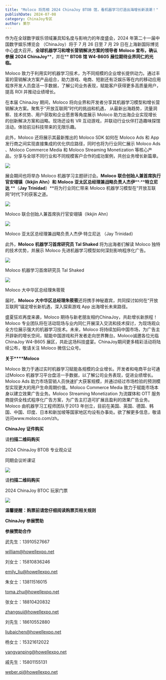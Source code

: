 ```yaml
---
title: "Moloco 将亮相 2024 ChinaJoy BTOB 馆，看机器学习打造出海增长新浪潮！"
publishDate: 2024-07-08
category: ChinaJoy专区
author: 莱尔
---
```


作为在全球数字娱乐领域兼具知名度与影响力的年度盛会，2024 年第二十一届中国数字娱乐博览会 （ChinaJoy）将于 7 月 26 日至 7 月 29 日在上海新国际博览中心盛大召开。**全球机器学习和增长营销解决方案的领导者** **Moloco** **宣布，确认参展** **2024 ChinaJoy****，并在** **BTOB** **馆** **W4-B605** **展位期待业界同仁的光临。**

Moloco 致力于利用实时机器学习技术，为不同规模的企业增长提供动力。通过丰富的营销解决方案产品组合，助力游戏、电商、短剧还有泛娱乐等在内的移动应用程序开发人员盘活一手数据，了解公司业务表现，赋能客户获得更多高质量用户，提高 ROI 并推动业绩增长。

在本届 ChinaJoy 期间，Moloco 将向业界和开发者分享其机器学习模型和增长营销解决方案。聚焦于“开放互联网”时代的挑战和机遇， 从最新出海趋势，流量洞察、技术优势、用户获取和企业愿景等角度展示 Moloco 助力出海企业实现增长的创新解决方案和战略。现场还设有 VR 互动游戏，并联动行业伙伴打造趣味探馆活动，体验前沿科技带来的无限乐趣。

此外，Moloco 还将展示其最新推出的 Moloco SDK 如何在 Moloco Ads 和 App 发行商之间实现直接集成的优化供应路径，同时也将为行业同仁展示 Moloco Ads 、Moloco Commerce Media 和 Moloco Streaming Monetization 等核心产品，分享与全球不同行业和不同规模客户合作的成功案例，共创业务增长新篇章。

![](https://ec-net-1251389766.cos.ap-shanghai.myqcloud.com/wp-content/uploads/2024/07/20240708194114156.png)

展会期间也将举办 Moloco 机器学习主题研讨会。**Moloco** **联合创始人兼首席执行官安翊镇（****Ikkjin Ahn****）和** **Moloco** **亚太区总经理兼战略负责人杰伊****·****特立尼达** **（****Jay Trinidad****）**将为行业同仁带来 Moloco 机器学习模型在“开放互联网”时代下的获客之道。

![](https://ec-net-1251389766.cos.ap-shanghai.myqcloud.com/wp-content/uploads/2024/07/20240708194116230.png)

Moloco 联合创始人兼首席执行官安翊镇（Ikkjin Ahn）

![](https://ec-net-1251389766.cos.ap-shanghai.myqcloud.com/wp-content/uploads/2024/07/20240708194119297.png)

Moloco 亚太区总经理兼战略负责人杰伊·特立尼达 （Jay Trinidad）

此外，**Moloco** **机器学习首席研究员** **Tal Shaked** 将为出海者们解读 Moloco 独特的技术优势，并展示 Moloco 先进机器学习模型如何深刻影响程序化广告。

![](https://ec-net-1251389766.cos.ap-shanghai.myqcloud.com/wp-content/uploads/2024/07/20240708194121126.png)

Moloco 机器学习首席研究员 Tal Shaked

![](https://ec-net-1251389766.cos.ap-shanghai.myqcloud.com/wp-content/uploads/2024/07/20240708194123131.png)

Moloco 大中华区总经理朱筱筱

届时，**Moloco** **大中华区总经理朱筱筱**还将携手神秘嘉宾，共同探讨如何在“开放互联网”锚定增长新机遇，深入探索游戏 App 出海增长未来路径。

盛夏狂欢再度来袭，Moloco 期待与新老朋友相约ChinaJoy，共赴增长新旅程！Moloco 专业团队将在活动现场与业内同仁开展深入交流和技术探讨，为现场观众全方位展示强大的机器学习技术。未来，Moloco 将持续加码中国市场，为广告主开辟新的增长空间，赋能中国游戏和开发者走向世界舞台。Moloco诚邀各位光临 ChinaJoy W4-B605 展区，共赴这场科技盛宴。ChinaJoy期间更多精彩活动将陆续公布，敬请关注 Moloco 微信公众号。

**关于****Moloco**

Moloco 致力于通过实时机器学习赋能各规模的企业增长。开发者和电商平台可通过Moloco 机器学习平台盘活一手数据，以了解公司业务表现，促进业绩增长。Moloco Ads 助力市场营销人员快速扩大获客规模，并通过经过市场检验的预测模型实现更大的用户生命周期价值。Moloco Commerce Media 致力于赋能市场本身以建立效果广告业务。Moloco Streaming Monetization 为流媒体和 OTT 服务商提供全栈式程序化广告方案，为广告主打造可扩展且盈利的效果广告业务。Moloco 由机器学习工程师团队于2013 年创立，目前在美国、英国、德国、韩国、中国、印度、日本和新加坡等国家地区均设有办事处。欲了解更多信息，敬请访问www.moloco.com/zh。

**ChinaJoy** **证件购买**

  
请**扫描二维码购买**

2024 ChinaJoy BTOB 专业观众证

同期会议听课证

![](https://ec-net-1251389766.cos.ap-shanghai.myqcloud.com/wp-content/uploads/2024/07/20240708194152727.png)

请**扫描二维码购买**

2024 ChinaJoy BTOC 玩家门票

![](https://ec-net-1251389766.cos.ap-shanghai.myqcloud.com/wp-content/uploads/2024/07/20240708194154408.png)

**温馨提醒：购票前请您仔细阅读购票页相关规则**

**ChinaJoy** **参展赞助**

**参展赞助合作**

武先生：13910527667

[william@howellexpo.net](mailto:william@howellexpo.net)

刘女士：15810836246

[emily\_liu@howellexpo.net](mailto:emily_liu@howellexpo.net)

朱女士：13811516015

[toma.zhu@howellexpo.net](mailto:toma.zhu@howellexpo.net)

张女士：18810420832

[zhangsui@howellexpo.net](mailto:zhangsui@howellexpo.net)

刘先生：18610552880

[liubaichen@howellexpo.net](mailto:liubaichen@howellexpo.net)

杨女士：15321612022

[yangyanping@howellexpo.net](mailto:yangyanping@howellexpo.net)

戚先生：15801155131

weber.qi@howellexpo.net
